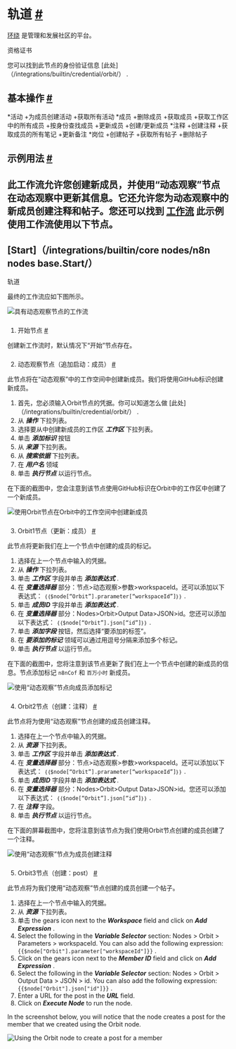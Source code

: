 


 轨道
 [#](#轨道 "永久链接")
=====================================



[环绕](https://orbit.love) 
 是管理和发展社区的平台。
 




 资格证书
 



 您可以找到此节点的身份验证信息
 [此处]（/integrations/builtin/credential/orbit/）
 .
 




 基本操作
 [#](#基本操作 "永久链接")
-----------------------------------------------------------


*活动
	+为成员创建活动
	+获取所有活动
*成员
	+删除成员
	+获取成员
	+获取工作区中的所有成员
	+按身份查找成员
	+更新成员
	+创建/更新成员
*注释
	+创建注释
	+获取成员的所有笔记
	+更新备注
*岗位
	+创建帖子
	+获取所有帖子
	+删除帖子



 示例用法
 [#](#示例用法 "永久链接")
-----------------------------------------------------



 此工作流允许您创建新成员，并使用“动态观察”节点在动态观察中更新其信息。它还允许您为动态观察中的新成员创建注释和帖子。您还可以找到
 [工作流](https://n8n.io/workflows/765) 
 此示例使用工作流使用以下节点。
-
 [Start]（/integrations/builtin/core nodes/n8n nodes base.Start/）
 -
 轨道




 最终的工作流应如下图所示。
 



![具有动态观察节点的工作流](https://d33wubrfki0l68.cloudfront.net/8559d1c9e4d5892849b20434ab51ef98de16cbc0/481f9/_images/integrations/builtin/app-nodes/orbit/workflow.png)



### 
 1. 开始节点
 [#](#1-start-node "永久链接")



 创建新工作流时，默认情况下“开始”节点存在。
 


### 
 2. 动态观察节点（追加启动：成员）
 [#](#2-orbit-node-upsert-member "永久链接")



 此节点将在“动态观察”中的工作空间中创建新成员。我们将使用GitHub标识创建新成员。
 


1. 首先，您必须输入Orbit节点的凭据。你可以知道怎么做
 [此处]（/integrations/builtin/credential/orbit/）
 .
2. 从
 ***操作***
 下拉列表。
3. 选择要从中创建新成员的工作区
 ***工作区***
 下拉列表。
4. 单击
 ***添加标识***
 按钮
5. 从
 ***来源***
 下拉列表。
6. 从
 ***搜索依据***
 下拉列表。
7. 在
 ***用户名***
 领域
8. 单击
 ***执行节点***
 以运行节点。



 在下面的截图中，您会注意到该节点使用GitHub标识在Orbit中的工作区中创建了一个新成员。
 



![使用Orbit节点在Orbit中的工作空间中创建新成员](https://d33wubrfki0l68.cloudfront.net/90618b72f4d1be16be236cd1ba7ef9f4e3bda920/de1ca/_images/integrations/builtin/app-nodes/orbit/orbit_node.png)



### 
 3. Orbit1节点（更新：成员）
 [#](#3-orbit1-node-update-member "永久链接")



 此节点将更新我们在上一个节点中创建的成员的标记。
 


1. 选择在上一个节点中输入的凭据。
2. 从
 ***操作***
 下拉列表。
3. 单击
 ***工作区***
 字段并单击
 ***添加表达式***
 .
4. 在
 ***变量选择器***
 部分：节点>动态观察>参数>workspaceId。还可以添加以下表达式：
 `｛｛$node[“Orbit”].prarameter[“workspaceId”]｝｝`
 .
5. 单击
 ***成员ID***
 字段并单击
 ***添加表达式***
 .
6. 在
 ***变量选择器***
 部分：Nodes>Orbit>Output Data>JSON>id。您还可以添加以下表达式：
 `｛｛$node[“Orbit”].json[“id”]｝｝`
 .
7. 单击
 ***添加字段***
 按钮，然后选择“要添加的标签”。
8. 在
 ***要添加的标记***
 领域可以通过用逗号分隔来添加多个标记。
9. 单击
 ***执行节点***
 以运行节点。



 在下面的截图中，您将注意到该节点更新了我们在上一个节点中创建的新成员的信息。节点添加标记
 `n8nCof`
 和
 `百万小时`
 新成员。
 



![使用“动态观察”节点向成员添加标记](https://d33wubrfki0l68.cloudfront.net/03d36a91a5c5925b158028316ae4467b9a872071/e9e84/_images/integrations/builtin/app-nodes/orbit/orbit1_node.png)



### 
 4. Orbit2节点（创建：注释）
 [#](#4-orbit2-node-create-note "永久链接")



 此节点将为使用“动态观察”节点创建的成员创建注释。
 


1. 选择在上一个节点中输入的凭据。
2. 从
 ***资源***
 下拉列表。
3. 单击
 ***工作区***
 字段并单击
 ***添加表达式***
 .
4. 在
 ***变量选择器***
 部分：节点>动态观察>参数>workspaceId。还可以添加以下表达式：
 `｛｛$node[“Orbit”].prarameter[“workspaceId”]｝｝`
 .
5. 单击
 ***成员ID***
 字段并单击
 ***添加表达式***
 .
6. 在
 ***变量选择器***
 部分：Nodes>Orbit>Output Data>JSON>id。您还可以添加以下表达式：
 `｛｛$node[“Orbit”].json[“id”]｝｝`
 .
7. 在
 ***注释***
 字段。
8. 单击
 ***执行节点***
 以运行节点。



 在下面的屏幕截图中，您将注意到该节点为我们使用Orbit节点创建的成员创建了一个注释。
 



![使用“动态观察”节点为成员创建注释](https://d33wubrfki0l68.cloudfront.net/680159d5243f28a8ae249d40167f094526d167a3/6ecee/_images/integrations/builtin/app-nodes/orbit/orbit2_node.png)



### 
 5. Orbit3节点（创建：post）
 [#](#5-orbit3-node-create-post "永久链接")



 此节点将为我们使用“动态观察”节点创建的成员创建一个帖子。
 


1. 选择在上一个节点中输入的凭据。
2. 从
 ***资源***
 下拉列表。
3. 单击 the gears icon next to the
 ***Workspace***
 field and click on
 ***Add Expression***
 .
4. Select the following in the
 ***Variable Selector***
 section: Nodes > Orbit > Parameters > workspaceId. You can also add the following expression:
 `{{$node["Orbit"].parameter["workspaceId"]}}` 
 .
5. Click on the gears icon next to the
 ***Member ID***
 field and click on
 ***Add Expression***
 .
6. Select the following in the
 ***Variable Selector***
 section: Nodes > Orbit > Output Data > JSON > id. You can also add the following expression:
 `{{$node["Orbit"].json["id"]}}` 
 .
7. Enter a URL for the post in the
 ***URL***
 field.
8. Click on
 ***Execute Node***
 to run the node.



 In the screenshot below, you will notice that the node creates a post for the member that we created using the Orbit node.
 



![Using the Orbit node to create a post for a member](https://d33wubrfki0l68.cloudfront.net/8d201efac3a53c2f3346b8109fdbf762aceead4a/76de8/_images/integrations/builtin/app-nodes/orbit/orbit3_node.png)





